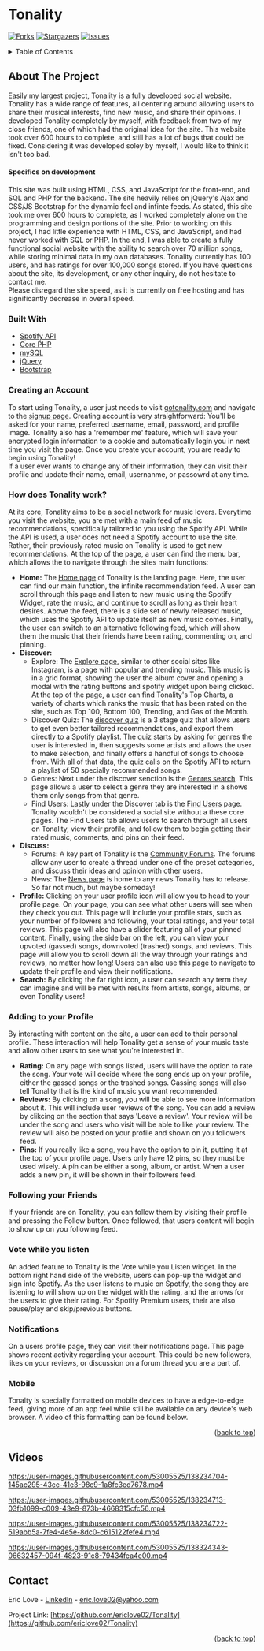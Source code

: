 <div id="top"></div>     

# Tonality
[![Forks][forks-shield]][forks-url]
[![Stargazers][stars-shield]][stars-url]
[![Issues][issues-shield]][issues-url]
<!-- TABLE OF CONTENTS -->
<details>
  <summary>Table of Contents</summary>
  <ol>
    <li>
      <a href="#about-the-project">About The Project</a>
      <ul>
        <li><a href="#built-with">Built With</a></li>
        <li><a href="#creating-an-account">Creating an Account</a></li>
        <li><a href="#how-does-tonality-work">How does Tonality work?</a></li>
        <li><a href="#adding-to-your-profile">Adding to your Profile</a></li>
        <li><a href="#following-your-friends">Following your Friends</a></li>
        <li><a href="#vote-while-you-listen">Vote while you listen</a></li>
        <li><a href="#notifications">Notifications</a></li>
        <li><a href="#mobile">Mobile</a></li>
      </ul>
    </li>
    <li><a href="#videos">Videos</a></li>
    <li><a href="#contact">Contact</a></li>
  </ol>
</details>

<!-- ABOUT THE PROJECT -->
## About The Project  
Easily my largest project, Tonality is a fully developed social website. Tonality has a wide range of features, all centering around allowing users to share their musical interests, find new music, and share their opinions. I developed Tonality completely by myself, with feedback from two of my close friends, one of which had the original idea for the site. This website took over 600 hours to complete, and still has a lot of bugs that could be fixed. Considering it was developed soley by myself, I would like to think it isn't too bad.   
#### Specifics on development
This site was built using HTML, CSS, and JavaScript for the front-end, and SQL and PHP for the backend. The site heavily relies on jQuery's Ajax and CSS/JS Bootstrap for the dynamic feel and infinte feeds. As stated, this site took me over 600 hours to complete, as I worked completely alone on the programming and design portions of the site. Prior to working on this project, I had little experience with HTML, CSS, and JavaScript, and had never worked with SQL or PHP. In the end, I was able to create a fully functional social website with the ability to search over 70 million songs, while storing minimal data in my own databases. Tonality currently has 100 users, and has ratings for over 100,000 songs stored. If you have questions about the site, its development, or any other inquiry, do not hesitate to contact me.  
Please disregard the site speed, as it is currently on free hosting and has significantly decrease in overall speed.

### Built With
* [Spotify API](https://developer.spotify.com/documentation/web-api/)
* [Core PHP](https://www.php.net/)
* [mySQL](https://www.mysql.com/)
* [jQuery](https://jquery.com/)
* [Bootstrap](https://getbootstrap.com/)

### Creating an Account
To start using Tonality, a user just needs to visit [gotonality.com](http://gotonality.com) and navigate to the [signup page](http://gotonality.com/signup). Creating account is very straightforward: You'll be asked for your name, preferred username, email, password, and profile image. Tonality also has a 'remember me' feature, which will save your encrypted login information to a cookie and automatically login you in next time you visit the page. Once you create your account, you are ready to begin using Tonality!    
If a user ever wants to change any of their information, they can visit their profile and update their name, email, usernanme, or passowrd at any time.

### How does Tonality work?
At its core, Tonality aims to be a social network for music lovers. Everytime you visit the website, you are met with a main feed of music recommendations, specifically tailored to you using the Spotify API. While the API is used, a user does not need a Spotify account to use the site. Rather, their previously rated music on Tonality is used to get new recommendations. At the top of the page, a user can find the menu bar, which allows the to navigate through the sites main functions:
* **Home:** The [Home page](http://gotonality.com/home) of Tonality is the landing page. Here, the user can find our main function, the infinite recommendation feed. A user can scroll through this page and listen to new music using the Spotify Widget, rate the music, and continue to scroll as long as their heart desires. Above the feed, there is a slide set of newly released music, which uses the Spotify API to update itself as new music comes. Finally, the user can switch to an alternative following feed, which will show them the music that their friends have been rating, commenting on, and pinning.
* **Discover:** 
  * Explore: The [Explore page](http://gotonality.com/explore), similar to other social sites like Instagram, is a page with popular and trending music. This music is in a grid format, showing the user the album cover and opening a modal with the rating buttons and spotify widget upon being clicked. At the top of the page, a user can find Tonality's Top Charts, a variety of charts which ranks the music that has been rated on the site, such as Top 100, Bottom 100, Trending, and Gas of the Month.
  * Discover Quiz: The [discover quiz](http://gotonality.com/discover) is a 3 stage quiz that allows users to get even better tailored recommendations, and export them directly to a Spotify playlist. The quiz starts by asking for genres the user is interested in, then suggests some artists and allows the user to make selection, and finally offers a handful of songs to choose from. With all of that data, the quiz calls on the Spotify API to return a playlist of 50 specially recommended songs.
  * Genres: Next under the discover senction is the [Genres search](http://gotonality.com/genres). This page allows a user to select a genre they are interested in a shows them only songs from that genre.
  * Find Users: Lastly under the Discover tab is the [Find Users](http://gotonality.com/search-users) page. Tonality wouldn't be considered a social site without a these core pages. The Find Users tab allows users to search through all users on Tonality, view their profile, and follow them to begin getting their rated music, comments, and pins on their feed.
* **Discuss:**
  * Forums: A key part of Tonality is the [Community Forums](http://gotonality.com/community). The forums allow any user to create a thread under one of the preset categories, and discuss their ideas and opinion with other users. 
  * News: The [News page](http://gotonality.com/news) is home to any news Tonality has to release. So far not much, but maybe someday!
* **Profile:** Clicking on your user profile icon will allow you to head to your profile page. On your page, you can see what other users will see when they check you out. This page will include your profile stats, such as your number of followers and following, your total ratings, and your total reviews. This page will also have a slider featuring all of your pinned content. Finally, using the side bar on the left, you can view your upvoted (gassed) songs, downvoted (trashed) songs, and reviews. This page will allow you to scroll down all the way through your ratings and reviews, no matter how long! Users can also use this page to navigate to update their profile and view their notifications. 
* **Search:** By clicking the far right icon, a user can search any term they can imagine and will be met with results from artists, songs, albums, or even Tonality users!

### Adding to your Profile
By interacting with content on the site, a user can add to their personal profile. These interaction will help Tonality get a sense of your music taste and allow other users to see what you're interested in.
* **Rating:** On any page with songs listed, users will have the option to rate the song. Your vote will decide where the song ends up on your profile, either the gassed songs or the trashed songs. Gassing songs will also tell Tonality that is the kind of music you want recommended.
* **Reviews:** By clicking on a song, you will be able to see more information about it. This will include user reviews of the song. You can add a review by clikcing on the section that says 'Leave a review'. Your review will be under the song and users who visit will be able to like your review. The review will also be posted on your profile and shown on you followers feed.
* **Pins:** If you really like a song, you have the option to pin it, putting it at the top of your profile page. Users only have 12 pins, so they must be used wisely. A pin can be either a song, album, or artist. When a user adds a new pin, it will be shown in their followers feed.

### Following your Friends
If your friends are on Tonality, you can follow them by visiting their profile and pressing the Follow button. Once followed, that users content will begin to show up on you following feed.

### Vote while you listen
An added feature to Tonality is the Vote while you Listen widget. In the bottom right hand side of the website, users can pop-up the widget and sign into Spotify. As the user listens to music on Spotify, the song they are listening to will show up on the widget with the rating, and the arrows for the users to give their rating. For Spotify Premium users, their are also pause/play and skip/previous buttons.

### Notifications
On a users profile page, they can visit their notifications page. This page shows recent activity regarding your account. This could be new followers, likes on your reviews, or discussion on a forum thread you are a part of.

### Mobile
Tonalty is specially formatted on mobile devices to have a edge-to-edge feed, giving more of an app feel while still be available on any device's web browser. A video of this formatting can be found below.

<p align="right">(<a href="#top">back to top</a>)</p>

<!-- EXAMPLES -->
## Videos

https://user-images.githubusercontent.com/53005525/138234704-145ac295-43cc-41e3-98c9-1a8fc3ed7678.mp4

https://user-images.githubusercontent.com/53005525/138234713-03fb1099-c009-43e9-873b-4668315cfc56.mp4

https://user-images.githubusercontent.com/53005525/138234722-519abb5a-7fe4-4e5e-8dc0-c615122fefe4.mp4

https://user-images.githubusercontent.com/53005525/138324343-06632457-094f-4823-91c8-79434fea4e00.mp4

<!-- CONTACT -->
## Contact

Eric Love - [LinkedIn](https://www.linkedin.com/in/ericlove02) - [eric.love02@yahoo.com](mailto:eric.love02@yahoo.com)

Project Link: [https://github.com/ericlove02/Tonality](https://github.com/ericlove02/Tonality)

<p align="right">(<a href="#top">back to top</a>)</p>

<!-- MARKDOWN LINKS & IMAGES -->
<!-- https://www.markdownguide.org/basic-syntax/#reference-style-links -->
[forks-shield]: https://img.shields.io/github/forks/ericlove02/Tonality.svg?style=for-the-badge
[forks-url]: https://github.com/ericlove02/Tonality/network/members
[stars-shield]: https://img.shields.io/github/stars/ericlove02/Tonality.svg?style=for-the-badge
[stars-url]: https://github.com/ericlove02/Tonality/stargazers
[issues-shield]: https://img.shields.io/github/issues/ericlove02/Tonality.svg?style=for-the-badge
[issues-url]: https://github.com/ericlove02/Tonality/issues
